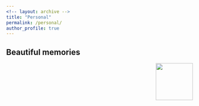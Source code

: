 ```yaml
---
<!-- layout: archive -->
title: "Personal"
permalink: /personal/
author_profile: true
---
```

 
## Beautiful memories
<img src="https://wangjw6.github.io/files/s.png" style="width: 100px;float: right;"/>  




